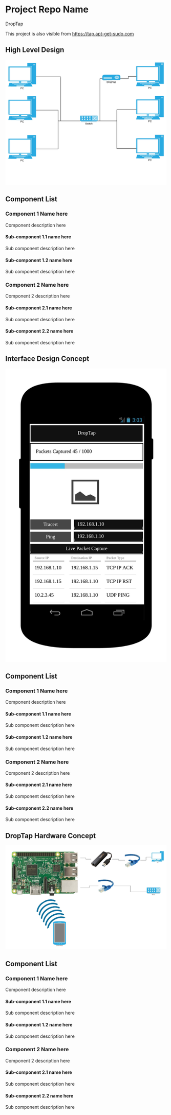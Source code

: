 # Project Repo Name
DropTap

This project is also visible from https://tap.apt-get-sudo.com

## High Level Design
![Overall DropTap Overview ](/assets/img/DropTapImages/DropTap1.jpeg)


## Component List
### Component 1 Name here
Component description here

#### Sub-component 1.1 name here
Sub component description here

#### Sub-component 1.2 name here
Sub component description here

### Component 2 Name here
Component 2 description here

#### Sub-component 2.1 name here
Sub component description here

#### Sub-component 2.2 name here
Sub component description here



## Interface Design Concept
![Overall DropTap UI Concept ](/assets/img/DropTapImages/DropTap2.jpeg)


## Component List
### Component 1 Name here
Component description here

#### Sub-component 1.1 name here
Sub component description here

#### Sub-component 1.2 name here
Sub component description here

### Component 2 Name here
Component 2 description here

#### Sub-component 2.1 name here
Sub component description here

#### Sub-component 2.2 name here
Sub component description here



## DropTap Hardware Concept
![Overall DropTap Hardware Concept ](/assets/img/DropTapImages/DropTap3.jpeg)


## Component List
### Component 1 Name here
Component description here

#### Sub-component 1.1 name here
Sub component description here

#### Sub-component 1.2 name here
Sub component description here

### Component 2 Name here
Component 2 description here

#### Sub-component 2.1 name here
Sub component description here

#### Sub-component 2.2 name here
Sub component description here
